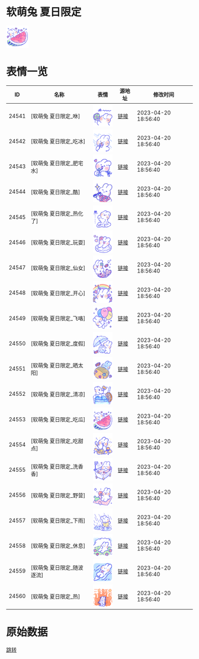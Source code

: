 # 软萌兔 夏日限定

<img src="./cover.png" height="60" alt="cover" />

# 表情一览

|ID|名称|表情|源地址|修改时间|
|----|----|----|----|----|
|24541|[软萌兔 夏日限定_咻]|<img src="./pic/024541_%5B软萌兔 夏日限定_咻%5D.png" height="60" alt="咻"/>|[链接](https://i0.hdslb.com/bfs/garb/4c149b3fc1e37d96bfad43032f379a26f1b10e5f.png)|2023-04-20 18:56:40|
|24542|[软萌兔 夏日限定_吃冰]|<img src="./pic/024542_%5B软萌兔 夏日限定_吃冰%5D.png" height="60" alt="吃冰"/>|[链接](https://i0.hdslb.com/bfs/garb/d89441f7eeac9ad4f27fa473f07a085493b9f606.png)|2023-04-20 18:56:40|
|24543|[软萌兔 夏日限定_肥宅水]|<img src="./pic/024543_%5B软萌兔 夏日限定_肥宅水%5D.png" height="60" alt="肥宅水"/>|[链接](https://i0.hdslb.com/bfs/garb/f51a50ef787d7703bdf2ef6de61dd022cb3d1061.png)|2023-04-20 18:56:40|
|24544|[软萌兔 夏日限定_酷]|<img src="./pic/024544_%5B软萌兔 夏日限定_酷%5D.png" height="60" alt="酷"/>|[链接](https://i0.hdslb.com/bfs/garb/ec9a3baa263a95de64ab5717a9bd3459d56d45ff.png)|2023-04-20 18:56:40|
|24545|[软萌兔 夏日限定_热化了]|<img src="./pic/024545_%5B软萌兔 夏日限定_热化了%5D.png" height="60" alt="热化了"/>|[链接](https://i0.hdslb.com/bfs/garb/f28c0307c69a20c8e198a82c3d47ec9cb19cf193.png)|2023-04-20 18:56:40|
|24546|[软萌兔 夏日限定_玩耍]|<img src="./pic/024546_%5B软萌兔 夏日限定_玩耍%5D.png" height="60" alt="玩耍"/>|[链接](https://i0.hdslb.com/bfs/garb/ea49eb0d0af54b3f0fa429ca0e311dbde4f92ec0.png)|2023-04-20 18:56:40|
|24547|[软萌兔 夏日限定_仙女]|<img src="./pic/024547_%5B软萌兔 夏日限定_仙女%5D.png" height="60" alt="仙女"/>|[链接](https://i0.hdslb.com/bfs/garb/8e54ff7babeb628817df101f582d13a9b7b9f37f.png)|2023-04-20 18:56:40|
|24548|[软萌兔 夏日限定_开心]|<img src="./pic/024548_%5B软萌兔 夏日限定_开心%5D.png" height="60" alt="开心"/>|[链接](https://i0.hdslb.com/bfs/garb/e913c4b51f992bfd2218a2e312f6415659900d20.png)|2023-04-20 18:56:40|
|24549|[软萌兔 夏日限定_飞咯]|<img src="./pic/024549_%5B软萌兔 夏日限定_飞咯%5D.png" height="60" alt="飞咯"/>|[链接](https://i0.hdslb.com/bfs/garb/d1743f82ab8c6d5ecd57e7236f21069450707079.png)|2023-04-20 18:56:40|
|24550|[软萌兔 夏日限定_度假]|<img src="./pic/024550_%5B软萌兔 夏日限定_度假%5D.png" height="60" alt="度假"/>|[链接](https://i0.hdslb.com/bfs/garb/7f599ce791d92b2b1c463e78ec079bec98bdd5f4.png)|2023-04-20 18:56:40|
|24551|[软萌兔 夏日限定_晒太阳]|<img src="./pic/024551_%5B软萌兔 夏日限定_晒太阳%5D.png" height="60" alt="晒太阳"/>|[链接](https://i0.hdslb.com/bfs/garb/cef7be2c9122728ad19331bd9819017611cc89ef.png)|2023-04-20 18:56:40|
|24552|[软萌兔 夏日限定_清凉]|<img src="./pic/024552_%5B软萌兔 夏日限定_清凉%5D.png" height="60" alt="清凉"/>|[链接](https://i0.hdslb.com/bfs/garb/08881314d65ada9dcd0f7b9a63dabf55d6e26ca3.png)|2023-04-20 18:56:40|
|24553|[软萌兔 夏日限定_吃瓜]|<img src="./pic/024553_%5B软萌兔 夏日限定_吃瓜%5D.png" height="60" alt="吃瓜"/>|[链接](https://i0.hdslb.com/bfs/garb/4052a4b24a285053eef6adafd20f6d4393eeef77.png)|2023-04-20 18:56:40|
|24554|[软萌兔 夏日限定_吃甜点]|<img src="./pic/024554_%5B软萌兔 夏日限定_吃甜点%5D.png" height="60" alt="吃甜点"/>|[链接](https://i0.hdslb.com/bfs/garb/1b2c902e1c548bca57e6be046705981a3bf2981d.png)|2023-04-20 18:56:40|
|24555|[软萌兔 夏日限定_洗香香]|<img src="./pic/024555_%5B软萌兔 夏日限定_洗香香%5D.png" height="60" alt="洗香香"/>|[链接](https://i0.hdslb.com/bfs/garb/afb2defb03c493b7d2c9e1ce50350eb0ca376204.png)|2023-04-20 18:56:40|
|24556|[软萌兔 夏日限定_野营]|<img src="./pic/024556_%5B软萌兔 夏日限定_野营%5D.png" height="60" alt="野营"/>|[链接](https://i0.hdslb.com/bfs/garb/523d37743a698d4cd3bc1c9c976d638cdf2515fe.png)|2023-04-20 18:56:40|
|24557|[软萌兔 夏日限定_下雨]|<img src="./pic/024557_%5B软萌兔 夏日限定_下雨%5D.png" height="60" alt="下雨"/>|[链接](https://i0.hdslb.com/bfs/garb/3cf6a40eaf973f843269bb025f771a94dfc2560e.png)|2023-04-20 18:56:40|
|24558|[软萌兔 夏日限定_休息]|<img src="./pic/024558_%5B软萌兔 夏日限定_休息%5D.png" height="60" alt="休息"/>|[链接](https://i0.hdslb.com/bfs/garb/974f38ea44c31203faabf8a91c233da131a9155f.png)|2023-04-20 18:56:40|
|24559|[软萌兔 夏日限定_随波逐流]|<img src="./pic/024559_%5B软萌兔 夏日限定_随波逐流%5D.png" height="60" alt="随波逐流"/>|[链接](https://i0.hdslb.com/bfs/garb/f1272457eddfcae8008882ab9a014212f12631d9.png)|2023-04-20 18:56:40|
|24560|[软萌兔 夏日限定_热]|<img src="./pic/024560_%5B软萌兔 夏日限定_热%5D.png" height="60" alt="热"/>|[链接](https://i0.hdslb.com/bfs/garb/6345a6cdf5bf12174cb0b132fbbf36c64841579a.png)|2023-04-20 18:56:40|

# 原始数据

[跳转](./raw.json)

